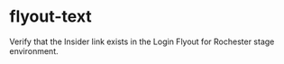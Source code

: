 # flyout-text
Verify that the Insider link exists in the Login Flyout for Rochester stage environment.
